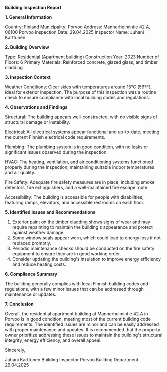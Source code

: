  **Building Inspection Report**

**1. General Information**

Country: Finland
Municipality: Porvoo
Address: Mannerheimintie 42 A, 06100 Porvoo
Inspection Date: 29.04.2025
Inspector Name: Juhani Karttunen

**2. Building Overview**

Type: Residential (Apartment building)
Construction Year: 2023
Number of Floors: 6
Primary Materials: Reinforced concrete, glazed glass, and timber cladding

**3. Inspection Context**

Weather Conditions: Clear skies with temperatures around 15°C (59°F), ideal for exterior inspection. The purpose of this inspection was a routine check to ensure compliance with local building codes and regulations.

**4. Observations and Findings**

Structural: The building appears well-constructed, with no visible signs of structural damage or instability.

Electrical: All electrical systems appear functional and up-to-date, meeting the current Finnish electrical code requirements.

Plumbing: The plumbing system is in good condition, with no leaks or significant issues observed during the inspection.

HVAC: The heating, ventilation, and air conditioning systems functioned properly during the inspection, maintaining suitable indoor temperatures and air quality.

Fire Safety: Adequate fire safety measures are in place, including smoke detectors, fire extinguishers, and a well-maintained fire escape route.

Accessibility: The building is accessible for people with disabilities, featuring ramps, elevators, and accessible restrooms on each floor.

**5. Identified Issues and Recommendations**

1. Exterior paint on the timber cladding shows signs of wear and may require repainting to maintain the building's appearance and protect against weather damage.
2. Some window seals appear worn, which could lead to energy loss if not replaced promptly.
3. Periodic maintenance checks should be conducted on the fire safety equipment to ensure they are in good working order.
4. Consider updating the building's insulation to improve energy efficiency and reduce heating costs.

**6. Compliance Summary**

The building generally complies with local Finnish building codes and regulations, with a few minor issues that can be addressed through maintenance or updates.

**7. Conclusion**

Overall, the residential apartment building at Mannerheimintie 42 A in Porvoo is in good condition, meeting most of the current building code requirements. The identified issues are minor and can be easily addressed with proper maintenance and updates. It is recommended that the property owner prioritize addressing these issues to maintain the building's structural integrity, energy efficiency, and overall appeal.

Sincerely,

Juhani Karttunen
Building Inspector
Porvoo Building Department
29.04.2025